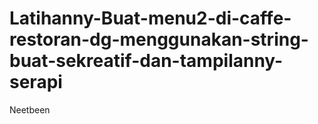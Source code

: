 # Latihanny-Buat-menu2-di-caffe-restoran-dg-menggunakan-string-buat-sekreatif-dan-tampilanny-serapi
Neetbeen
